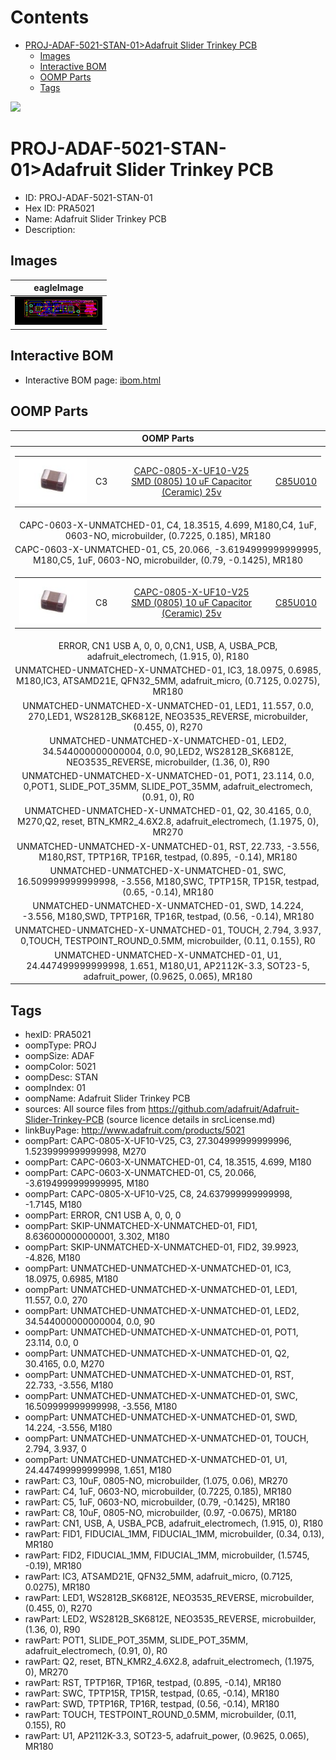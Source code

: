 



Contents
========

* [PROJ-ADAF-5021-STAN-01>Adafruit Slider Trinkey PCB](#proj-adaf-5021-stan-01adafruit-slider-trinkey-pcb)
	* [Images](#images)
	* [Interactive BOM](#interactive-bom)
	* [OOMP Parts](#oomp-parts)
	* [Tags](#tags)
  
![][im]
# PROJ-ADAF-5021-STAN-01>Adafruit Slider Trinkey PCB

- ID: PROJ-ADAF-5021-STAN-01
- Hex ID: PRA5021
- Name: Adafruit Slider Trinkey PCB
- Description: 

## Images
  
  

|eagleImage|
| :---: |
|[![eagleImage](eagleImage_140.png)](eagleImage_600.png)|

## Interactive BOM

- Interactive BOM page: [ibom.html](kicad/bom/ibom.html)

## OOMP Parts
  

|OOMP Parts|
| :---: |
|<table><tr><td>![CAPC-0805-X-UF10-V25](https://raw.githubusercontent.com/oomlout/oomlout_OOMP_parts/main/CAPC-0805-X-UF10-V25/image_140.jpg)</td><td> C3</td><td>[CAPC-0805-X-UF10-V25<br>SMD (0805) 10 uF Capacitor (Ceramic) 25v](https://github.com/oomlout/oomlout_OOMP_parts/tree/main/CAPC-0805-X-UF10-V25/)</td><td>[C85U010](https://github.com/oomlout/oomlout_OOMP_parts/tree/main/CAPC-0805-X-UF10-V25/)</td></tr></table>|
|CAPC-0603-X-UNMATCHED-01, C4, 18.3515, 4.699, M180,C4, 1uF, 0603-NO, microbuilder, (0.7225, 0.185), MR180|
|CAPC-0603-X-UNMATCHED-01, C5, 20.066, -3.6194999999999995, M180,C5, 1uF, 0603-NO, microbuilder, (0.79, -0.1425), MR180|
|<table><tr><td>![CAPC-0805-X-UF10-V25](https://raw.githubusercontent.com/oomlout/oomlout_OOMP_parts/main/CAPC-0805-X-UF10-V25/image_140.jpg)</td><td> C8</td><td>[CAPC-0805-X-UF10-V25<br>SMD (0805) 10 uF Capacitor (Ceramic) 25v](https://github.com/oomlout/oomlout_OOMP_parts/tree/main/CAPC-0805-X-UF10-V25/)</td><td>[C85U010](https://github.com/oomlout/oomlout_OOMP_parts/tree/main/CAPC-0805-X-UF10-V25/)</td></tr></table>|
|ERROR, CN1 USB A, 0, 0, 0,CN1, USB, A, USBA_PCB, adafruit_electromech, (1.915, 0), R180|
|UNMATCHED-UNMATCHED-X-UNMATCHED-01, IC3, 18.0975, 0.6985, M180,IC3, ATSAMD21E, QFN32_5MM, adafruit_micro, (0.7125, 0.0275), MR180|
|UNMATCHED-UNMATCHED-X-UNMATCHED-01, LED1, 11.557, 0.0, 270,LED1, WS2812B_SK6812E, NEO3535_REVERSE, microbuilder, (0.455, 0), R270|
|UNMATCHED-UNMATCHED-X-UNMATCHED-01, LED2, 34.544000000000004, 0.0, 90,LED2, WS2812B_SK6812E, NEO3535_REVERSE, microbuilder, (1.36, 0), R90|
|UNMATCHED-UNMATCHED-X-UNMATCHED-01, POT1, 23.114, 0.0, 0,POT1, SLIDE_POT_35MM, SLIDE_POT_35MM, adafruit_electromech, (0.91, 0), R0|
|UNMATCHED-UNMATCHED-X-UNMATCHED-01, Q2, 30.4165, 0.0, M270,Q2, reset, BTN_KMR2_4.6X2.8, adafruit_electromech, (1.1975, 0), MR270|
|UNMATCHED-UNMATCHED-X-UNMATCHED-01, RST, 22.733, -3.556, M180,RST, TPTP16R, TP16R, testpad, (0.895, -0.14), MR180|
|UNMATCHED-UNMATCHED-X-UNMATCHED-01, SWC, 16.509999999999998, -3.556, M180,SWC, TPTP15R, TP15R, testpad, (0.65, -0.14), MR180|
|UNMATCHED-UNMATCHED-X-UNMATCHED-01, SWD, 14.224, -3.556, M180,SWD, TPTP16R, TP16R, testpad, (0.56, -0.14), MR180|
|UNMATCHED-UNMATCHED-X-UNMATCHED-01, TOUCH, 2.794, 3.937, 0,TOUCH, TESTPOINT_ROUND_0.5MM, microbuilder, (0.11, 0.155), R0|
|UNMATCHED-UNMATCHED-X-UNMATCHED-01, U1, 24.447499999999998, 1.651, M180,U1, AP2112K-3.3, SOT23-5, adafruit_power, (0.9625, 0.065), MR180|

## Tags

- hexID: PRA5021
- oompType: PROJ
- oompSize: ADAF
- oompColor: 5021
- oompDesc: STAN
- oompIndex: 01
- oompName: Adafruit Slider Trinkey PCB
- sources: All source files from https://github.com/adafruit/Adafruit-Slider-Trinkey-PCB (source licence details in srcLicense.md)
- linkBuyPage: http://www.adafruit.com/products/5021
- oompPart: CAPC-0805-X-UF10-V25, C3, 27.304999999999996, 1.5239999999999998, M270
- oompPart: CAPC-0603-X-UNMATCHED-01, C4, 18.3515, 4.699, M180
- oompPart: CAPC-0603-X-UNMATCHED-01, C5, 20.066, -3.6194999999999995, M180
- oompPart: CAPC-0805-X-UF10-V25, C8, 24.637999999999998, -1.7145, M180
- oompPart: ERROR, CN1 USB A, 0, 0, 0
- oompPart: SKIP-UNMATCHED-X-UNMATCHED-01, FID1, 8.636000000000001, 3.302, M180
- oompPart: SKIP-UNMATCHED-X-UNMATCHED-01, FID2, 39.9923, -4.826, M180
- oompPart: UNMATCHED-UNMATCHED-X-UNMATCHED-01, IC3, 18.0975, 0.6985, M180
- oompPart: UNMATCHED-UNMATCHED-X-UNMATCHED-01, LED1, 11.557, 0.0, 270
- oompPart: UNMATCHED-UNMATCHED-X-UNMATCHED-01, LED2, 34.544000000000004, 0.0, 90
- oompPart: UNMATCHED-UNMATCHED-X-UNMATCHED-01, POT1, 23.114, 0.0, 0
- oompPart: UNMATCHED-UNMATCHED-X-UNMATCHED-01, Q2, 30.4165, 0.0, M270
- oompPart: UNMATCHED-UNMATCHED-X-UNMATCHED-01, RST, 22.733, -3.556, M180
- oompPart: UNMATCHED-UNMATCHED-X-UNMATCHED-01, SWC, 16.509999999999998, -3.556, M180
- oompPart: UNMATCHED-UNMATCHED-X-UNMATCHED-01, SWD, 14.224, -3.556, M180
- oompPart: UNMATCHED-UNMATCHED-X-UNMATCHED-01, TOUCH, 2.794, 3.937, 0
- oompPart: UNMATCHED-UNMATCHED-X-UNMATCHED-01, U1, 24.447499999999998, 1.651, M180
- rawPart: C3, 10uF, 0805-NO, microbuilder, (1.075, 0.06), MR270
- rawPart: C4, 1uF, 0603-NO, microbuilder, (0.7225, 0.185), MR180
- rawPart: C5, 1uF, 0603-NO, microbuilder, (0.79, -0.1425), MR180
- rawPart: C8, 10uF, 0805-NO, microbuilder, (0.97, -0.0675), MR180
- rawPart: CN1, USB, A, USBA_PCB, adafruit_electromech, (1.915, 0), R180
- rawPart: FID1, FIDUCIAL_1MM, FIDUCIAL_1MM, microbuilder, (0.34, 0.13), MR180
- rawPart: FID2, FIDUCIAL_1MM, FIDUCIAL_1MM, microbuilder, (1.5745, -0.19), MR180
- rawPart: IC3, ATSAMD21E, QFN32_5MM, adafruit_micro, (0.7125, 0.0275), MR180
- rawPart: LED1, WS2812B_SK6812E, NEO3535_REVERSE, microbuilder, (0.455, 0), R270
- rawPart: LED2, WS2812B_SK6812E, NEO3535_REVERSE, microbuilder, (1.36, 0), R90
- rawPart: POT1, SLIDE_POT_35MM, SLIDE_POT_35MM, adafruit_electromech, (0.91, 0), R0
- rawPart: Q2, reset, BTN_KMR2_4.6X2.8, adafruit_electromech, (1.1975, 0), MR270
- rawPart: RST, TPTP16R, TP16R, testpad, (0.895, -0.14), MR180
- rawPart: SWC, TPTP15R, TP15R, testpad, (0.65, -0.14), MR180
- rawPart: SWD, TPTP16R, TP16R, testpad, (0.56, -0.14), MR180
- rawPart: TOUCH, TESTPOINT_ROUND_0.5MM, microbuilder, (0.11, 0.155), R0
- rawPart: U1, AP2112K-3.3, SOT23-5, adafruit_power, (0.9625, 0.065), MR180



[im]: eagleImage_450.png
